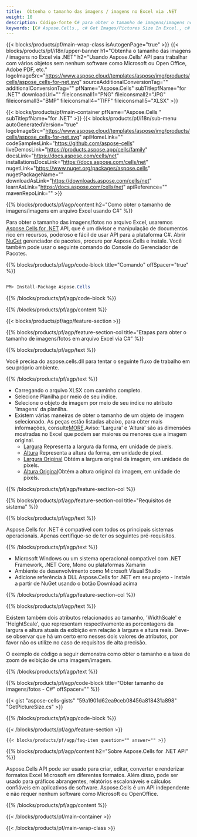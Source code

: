 ```yaml
---
title:  Obtenha o tamanho das imagens / imagens no Excel via .NET
weight: 10
description: Código-fonte C# para obter o tamanho de imagens/imagens no Excel em .NET Framework, .NET Core, Mono ou plataformas Xamarin.
keywords: [C# Aspose.Cells., c# Get Images/Pictures Size In Excel., c# Obtain Images/Pictures Size In Excel., c# Access Images/Pictures Size In Excel]
---
```

{{< blocks/products/pf/main-wrap-class isAutogenPage="true" >}}
{{< blocks/products/pf/i18n/upper-banner h1="Obtenha o tamanho das imagens / imagens no Excel via .NET" h2="Usando Aspose.Cells\' API para trabalhar com vários objetos sem nenhum software como Microsoft ou Open Office, Adobe PDF, etc." logoImageSrc="https://www.aspose.cloud/templates/aspose/img/products/cells/aspose_cells-for-net.svg" sourceAdditionalConversionTag="" additionalConversionTag="" pfName="Aspose.Cells" subTitlepfName="for .NET" downloadUrl="" fileiconsmall1="PNG" fileiconsmall2="JPG" fileiconsmall3="BMP" fileiconsmall4="TIFF" fileiconsmall5="XLSX" >}}

{{< blocks/products/pf/main-container pfName="Aspose.Cells " subTitlepfName="for .NET" >}}
{{< blocks/products/pf/i18n/sub-menu autoGeneratedVersion="true" logoImageSrc="https://www.aspose.cloud/templates/aspose/img/products/cells/aspose_cells-for-net.svg" apiHomeLink="" codeSamplesLink="https://github.com/aspose-cells" liveDemosLink="https://products.aspose.app/cells/family" docsLink="https://docs.aspose.com/cells/net" installationsDocsLink="https://docs.aspose.com/cells/net" nugetLink="https://www.nuget.org/packages/aspose.cells" nugetPackageName="" downloadAsLink="https://downloads.aspose.com/cells/net" learnAsLink="https://docs.aspose.com/cells/net" apiReference="" mavenRepoLink="" >}}

{{% blocks/products/pf/agp/content h2="Como obter o tamanho de imagens/imagens em arquivo Excel usando C#" %}}

 Para obter o tamanho das imagens/fotos no arquivo Excel, usaremos
 [Aspose.Cells for .NET](https://products.aspose.com/cells/net) 
 API, que é um divisor e manipulação de documentos rico em recursos, poderoso e fácil de usar API para a plataforma C#. Abrir
 [NuGet](https://www.nuget.org/packages/aspose.cells) 
 gerenciador de pacotes, procure por
 Aspose.Cells 
 e instale. Você também pode usar o seguinte comando do Console do Gerenciador de Pacotes.

{{% blocks/products/pf/agp/code-block title="Comando" offSpacer="true" %}}

```cs

PM> Install-Package Aspose.Cells

```

{{% /blocks/products/pf/agp/code-block %}}

{{% /blocks/products/pf/agp/content %}}

{{< blocks/products/pf/agp/feature-section >}}

{{% blocks/products/pf/agp/feature-section-col title="Etapas para obter o tamanho de imagens/fotos em arquivo Excel via C#" %}}

{{% blocks/products/pf/agp/text %}}

Você precisa do aspose.cells.dll para tentar o seguinte fluxo de trabalho em seu próprio ambiente.

{{% /blocks/products/pf/agp/text %}}

+ Carregando o arquivo XLSX com caminho completo.
+ Selecione Planilha por meio de seu índice.
+ Selecione o objeto de imagem por meio de seu índice no atributo 'Imagens' da planilha.
 + Existem várias maneiras de obter o tamanho de um objeto de imagem selecionado. As peças estão listadas abaixo, para obter mais informações, consulte[MORE](https://reference.aspose.com/cells/net/aspose.cells.drawing/picture/).Aviso: 'Largura' e 'Altura' são as dimensões mostradas no Excel que podem ser maiores ou menores que a imagem original.
    + [Largura](https://reference.aspose.com/cells/net/aspose.cells.drawing/shape/width/) Representa a largura da forma, em unidade de pixels.
    + [Altura](https://reference.aspose.com/cells/net/aspose.cells.drawing/shape/height/) Representa a altura da forma, em unidade de pixel.
    + [Largura Original](https://reference.aspose.com/cells/net/aspose.cells.drawing/picture/originalwidth/) Obtém a largura original da imagem, em unidade de pixels.
    + [Altura Original](https://reference.aspose.com/cells/net/aspose.cells.drawing/picture/originalheight/)Obtém a altura original da imagem, em unidade de pixels.


{{% /blocks/products/pf/agp/feature-section-col %}}

{{% blocks/products/pf/agp/feature-section-col title="Requisitos de sistema" %}}

{{% blocks/products/pf/agp/text %}}

 Aspose.Cells for .NET é compatível com todos os principais sistemas operacionais. Apenas certifique-se de ter os seguintes pré-requisitos.

{{% /blocks/products/pf/agp/text %}}

-  Microsoft Windows ou um sistema operacional compatível com .NET Framework, .NET Core, Mono ou plataformas Xamarin
-  Ambiente de desenvolvimento como Microsoft Visual Studio
-  Adicione referência à DLL Aspose.Cells for .NET em seu projeto - Instale a partir de NuGet usando o botão Download acima

{{% /blocks/products/pf/agp/feature-section-col %}}


{{% blocks/products/pf/agp/text %}}
 
Existem também dois atributos relacionados ao tamanho, 'WidthScale' e 'HeightScale', que representam respectivamente as porcentagens da largura e altura atuais da exibição em relação à largura e altura reais.
 Deve-se observar que há um certo erro nesses dois valores de atributos, por favor não os utilize no caso de requisitos de alta precisão.
 
 O exemplo de código a seguir demonstra como obter o tamanho e a taxa de zoom de exibição de uma imagem/imagem.

{{% /blocks/products/pf/agp/text %}}

{{% blocks/products/pf/agp/code-block title="Obter tamanho de imagens/fotos - C#" offSpacer="" %}}

{{< gist "aspose-cells-gists" "59a1901d62ea9ceb08456a818431a898" "GetPictureSize.cs" >}}

{{% /blocks/products/pf/agp/code-block %}}

{{< /blocks/products/pf/agp/feature-section >}}

    {{< blocks/products/pf/agp/faq-item question="" answer="" >}}
 

<!-- aboutfile Starts -->

{{% blocks/products/pf/agp/content h2="Sobre Aspose.Cells for .NET API" %}}

Aspose.Cells API pode ser usado para criar, editar, converter e renderizar formatos Excel Microsoft em diferentes formatos. Além disso, pode ser usado para gráficos abrangentes, relatórios escalonáveis e cálculos confiáveis em aplicativos de software. Aspose.Cells é um API independente e não requer nenhum software como Microsoft ou OpenOffice.

{{% /blocks/products/pf/agp/content %}}



<!-- aboutfile Ends -->
<!--
{{< blocks/products/pf/agp/other-supported-section title="Other Supported Splitting Formats" subTitle="Using C#, One can also split large file into chunks of many other file formats including." >}}

{{< blocks/products/pf/agp/other-supported-section-item href="https://products.aspose.com/cells/net/splitter/ods/" name="ODS" description="OpenDocument Spreadsheet File" >}}
{{< blocks/products/pf/agp/other-supported-section-item href="https://products.aspose.com/cells/net/splitter/xls/" name="XLS" description="Excel Binary Format" >}}
{{< blocks/products/pf/agp/other-supported-section-item href="https://products.aspose.com/cells/net/splitter/xlsb/" name="XLSB" description="Binary Excel Workbook File" >}}
{{< blocks/products/pf/agp/other-supported-section-item href="https://products.aspose.com/cells/net/splitter/xlsm/" name="XLSM" description="Spreadsheet File" >}}

{{< /blocks/products/pf/agp/other-supported-section >}}

-->

{{< /blocks/products/pf/main-container >}}
    
{{< /blocks/products/pf/main-wrap-class >}}
